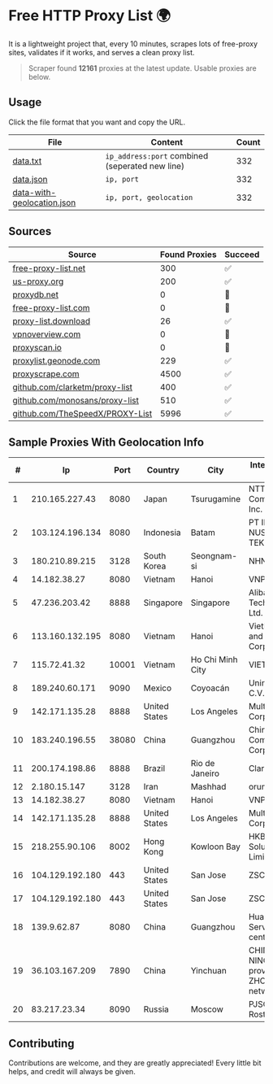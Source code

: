 
# Free HTTP Proxy List 🌍

It is a lightweight project that, every 10 minutes, scrapes lots of free-proxy sites, validates if it works, and serves a clean proxy list.


> Scraper found **12161** proxies at the latest update. Usable proxies are below.

## Usage

Click the file format that you want and copy the URL.


|File|Content|Count|
|----|-------|-----|
|[data.txt](https://raw.githubusercontent.com/themiralay/Proxy-List-World/master/data.txt)|`ip_address:port` combined (seperated new line)|332|
|[data.json](https://raw.githubusercontent.com/themiralay/Proxy-List-World/master/data.json)|`ip, port`|332|
|[data-with-geolocation.json](https://raw.githubusercontent.com/themiralay/Proxy-List-World/master/data-with-geolocation.json)|`ip, port, geolocation`|332|

## Sources

|Source|Found Proxies|Succeed|
|------|-------------|-------|
|[free-proxy-list.net](https://free-proxy-list.net)|300|✅|
|[us-proxy.org](https://www.us-proxy.org)|200|✅|
|[proxydb.net](http://proxydb.net)|0|🚫|
|[free-proxy-list.com](https://free-proxy-list.com/?page=&port=&type%5B%5D=http&type%5B%5D=https&up_time=0&search=Search)|0|🚫|
|[proxy-list.download](https://www.proxy-list.download/HTTP)|26|✅|
|[vpnoverview.com](https://vpnoverview.com/privacy/anonymous-browsing/free-proxy-servers)|0|🚫|
|[proxyscan.io](https://www.proxyscan.io)|0|🚫|
|[proxylist.geonode.com](https://proxylist.geonode.com/api/proxy-list?limit=300&page=1&sort_by=lastChecked&sort_type=desc&protocols=http,https)|229|✅|
|[proxyscrape.com](https://api.proxyscrape.com/v2/?request=displayproxies&protocol=http&timeout=10000&country=all&ssl=all&anonymity=all)|4500|✅|
|[github.com/clarketm/proxy-list](https://raw.githubusercontent.com/clarketm/proxy-list/master/proxy-list-raw.txt)|400|✅|
|[github.com/monosans/proxy-list](https://raw.githubusercontent.com/monosans/proxy-list/main/proxies/http.txt)|510|✅|
|[github.com/TheSpeedX/PROXY-List](https://raw.githubusercontent.com/TheSpeedX/PROXY-List/master/http.txt)|5996|✅|


## Sample Proxies With Geolocation Info

|#|Ip|Port|Country|City|Internet Service Provider|
|-|--|----|-------|----|-------------------------|
|1|210.165.227.43|8080|Japan|Tsurugamine|NTT PC Communications, Inc.|
|2|103.124.196.134|8080|Indonesia|Batam|PT INFORMASI NUSANTARA TEKNOLOGI|
|3|180.210.89.215|3128|South Korea|Seongnam-si|NHNCLOUD|
|4|14.182.38.27|8080|Vietnam|Hanoi|VNPT|
|5|47.236.203.42|8888|Singapore|Singapore|Alibaba (US) Technology Co., Ltd.|
|6|113.160.132.195|8080|Vietnam|Hanoi|VietNam Post and Telecom Corporation|
|7|115.72.41.32|10001|Vietnam|Ho Chi Minh City|VIETELmetro|
|8|189.240.60.171|9090|Mexico|Coyoacán|Uninet S.A. de C.V.|
|9|142.171.135.28|8888|United States|Los Angeles|Multacom Corporation|
|10|183.240.196.55|38080|China|Guangzhou|China Mobile Communications Corporation|
|11|200.174.198.86|8888|Brazil|Rio de Janeiro|Claro S.A|
|12|2.180.15.147|3128|Iran|Mashhad|orumieh|
|13|14.182.38.27|8080|Vietnam|Hanoi|VNPT|
|14|142.171.135.28|8888|United States|Los Angeles|Multacom Corporation|
|15|218.255.90.106|8002|Hong Kong|Kowloon Bay|HKBN Enterprise Solutions HK Limited|
|16|104.129.192.180|443|United States|San Jose|ZSCALER, INC.|
|17|104.129.192.180|443|United States|San Jose|ZSCALER, INC.|
|18|139.9.62.87|8080|China|Guangzhou|Huawei Cloud Service data center|
|19|36.103.167.209|7890|China|Yinchuan|CHINANET NINGXIA province ZHONGWEI IDC network|
|20|83.217.23.34|8090|Russia|Moscow|PJSC Rostelecom|



## Contributing

Contributions are welcome, and they are greatly appreciated! Every
little bit helps, and credit will always be given.

